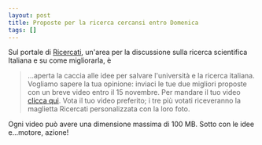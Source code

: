 ```yaml
---
layout: post
title: Proposte per la ricerca cercansi entro Domenica
tags: []
---
```


Sul portale di [Ricercati](http://ulisse.ning.com/), un'area per la discussione sulla ricerca scientifica Italiana e su come migliorarla, è

> ...aperta la caccia alle idee per salvare l'università e la ricerca italiana. Vogliamo sapere la tua opinione: inviaci le tue due migliori proposte con un breve video entro il 15 novembre. Per mandare il tuo video [clicca qui](http://ulisse.ning.com/video/video/newWithUploader).
> Vota il tuo video preferito; i tre più votati riceveranno la maglietta Ricercati personalizzata con la loro foto.

Ogni video può avere una dimensione massima di 100 MB. Sotto con le idee e...motore, azione!

